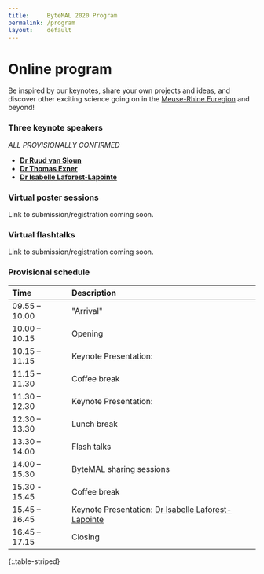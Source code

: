 ```yaml
---
title:     ByteMAL 2020 Program
permalink: /program
layout:    default
---
```


# Online program

Be inspired by our keynotes, share your own projects and ideas, 
and discover other exciting science going on in the [Meuse-Rhine Euregion](https://en.wikipedia.org/wiki/Meuse%E2%80%93Rhine_Euroregion) and beyond!

### Three keynote speakers

*ALL PROVISIONALLY CONFIRMED*

- **[Dr Ruud van Sloun](https://www.tue.nl/en/research/researchers/ruud-van-sloun/)**
- **[Dr Thomas Exner](https://www.edelweissconnect.com/team-dc/thomas-exner)**
- **[Dr Isabelle Laforest-Lapointe](https://isabellelaforestlapointe.wordpress.com/)**

### Virtual poster sessions

Link to submission/registration coming soon.

### Virtual flashtalks

Link to submission/registration coming soon.

### Provisional schedule 

| Time      | Description |
| :---        |    :----   |
| 09.55 – 10.00  | "Arrival"      |
| 10.00 – 10.15  | Opening        |
| 10.15 – 11.15  | Keynote Presentation:            |
| 11.15 – 11.30  | Coffee break       |
| 11.30 – 12.30  | Keynote Presentation:        |
| 12.30 – 13.30  | Lunch break       |
| 13.30 – 14.00  | Flash talks      |
| 14.00 – 15.30  | ByteMAL sharing sessions       |
| 15.30 - 15.45  | Coffee break      |
| 15.45 – 16.45  | Keynote Presentation: [Dr Isabelle Laforest-Lapointe](https://isabellelaforestlapointe.wordpress.com/)   |
| 16.45 – 17.15  | Closing       |
{:.table-striped}


